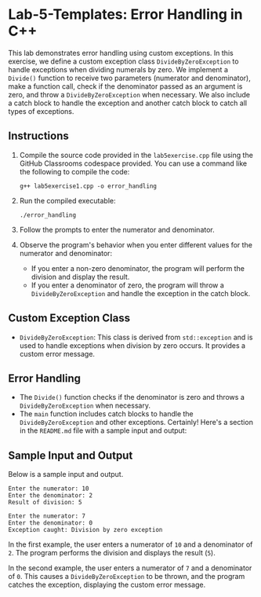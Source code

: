 # Lab-5-Templates: Error Handling in C++

This lab demonstrates error handling using custom exceptions. In this exercise, we define a custom exception class `DivideByZeroException` to handle exceptions when dividing numerals by zero. We implement a `Divide()` function to receive two parameters (numerator and denominator), make a function call, check if the denominator passed as an argument is zero, and throw a `DivideByZeroException` when necessary. We also include a catch block to handle the exception and another catch block to catch all types of exceptions.

## Instructions

1. Compile the source code provided in the `lab5exercise.cpp` file using the GitHub Classrooms codespace provided. You can use a command like the following to compile the code:

   ```
   g++ lab5exercise1.cpp -o error_handling
   ```

2. Run the compiled executable:

   ```
   ./error_handling
   ```

3. Follow the prompts to enter the numerator and denominator.

4. Observe the program's behavior when you enter different values for the numerator and denominator:
   - If you enter a non-zero denominator, the program will perform the division and display the result.
   - If you enter a denominator of zero, the program will throw a `DivideByZeroException` and handle the exception in the catch block.

## Custom Exception Class

- `DivideByZeroException`: This class is derived from `std::exception` and is used to handle exceptions when division by zero occurs. It provides a custom error message.

## Error Handling

- The `Divide()` function checks if the denominator is zero and throws a `DivideByZeroException` when necessary.
- The `main` function includes catch blocks to handle the `DivideByZeroException` and other exceptions.
Certainly! Here's a section in the `README.md` file with a sample input and output:


## Sample Input and Output

Below is a sample input and output.

```
Enter the numerator: 10
Enter the denominator: 2
Result of division: 5

Enter the numerator: 7
Enter the denominator: 0
Exception caught: Division by zero exception
```

In the first example, the user enters a numerator of `10` and a denominator of `2`. The program performs the division and displays the result (`5`).

In the second example, the user enters a numerator of `7` and a denominator of `0`. This causes a `DivideByZeroException` to be thrown, and the program catches the exception, displaying the custom error message.
